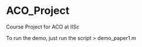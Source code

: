 # ACO_Project
Course Project for ACO at IISc

To run the demo, just run the script     >     demo_paper1.m
